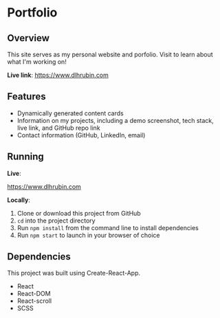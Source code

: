 # Portfolio

## Overview
This site serves as my personal website and porfolio. Visit to learn about what I'm working on!

**Live link**: https://www.dlhrubin.com

## Features
* Dynamically generated content cards
* Information on my projects, including a demo screenshot, tech stack, live link, and GitHub repo link
* Contact information (GitHub, LinkedIn, email)

## Running

**Live**:

https://www.dlhrubin.com

**Locally**:
1. Clone or download this project from GitHub
2. ```cd``` into the project directory
3. Run ```npm install``` from the command line to install dependencies
4. Run ```npm start``` to launch in your browser of choice

## Dependencies

This project was built using Create-React-App.

* React
* React-DOM
* React-scroll
* SCSS
